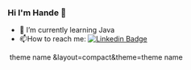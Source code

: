 ### Hi I'm Hande 👋 


- 🌱 I’m currently learning Java
- :mailbox:How to reach me: [![Linkedin Badge](https://img.shields.io/badge/-handehudayioglu-blue?style=flat&logo=Linkedin&logoColor=white)](https://www.linkedin.com/in/hande-h%C3%BCdayio%C4%9Flu-26917b245/)

<img src="https://komarev.com/ghpvc/?username=HandeHudayioglu&style=flat-square&color=blue" alt=""/>
theme name
&layout=compact&theme=theme name
